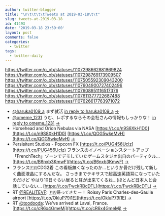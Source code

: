 ```yaml
---
author: twitter-blogger
title: "\n\t\t\t\tTweets at 2019-03-18\t\t"
slug: tweets-at-2019-03-18
id: 41493
date: '2019-03-18 23:59:00'
layout: post
comments: false
categories:
  - twitter
tags:
  - twitter-daily
---
```


https://twitter.com/o_ob/statuses/1107298662881869824 https://twitter.com/o_ob/statuses/1107298769173909507 https://twitter.com/o_ob/statuses/1107505592309043200 https://twitter.com/o_ob/statuses/1107604900727402496 https://twitter.com/o_ob/statuses/1107608951116517376 https://twitter.com/o_ob/statuses/1107611377722687488 https://twitter.com/o_ob/statuses/1107626617763971072  

*   [@haruka0109_a](https://twitter.com/haruka0109_a) まず就活 [in reply to haruka0109_a](https://twitter.com/haruka0109_a/statuses/1107291592094871554) [->](https://twitter.com/o_ob/statuses/1107298662881869824)
*   [@omeme_1231](https://twitter.com/omeme_1231) うむ、レポするならその会社さんの情報もしっかりな！ [in reply to omeme_1231](https://twitter.com/omeme_1231/statuses/1107291862237360129) [->](https://twitter.com/o_ob/statuses/1107298769173909507)
*   Horsehead and Orion Nebulas via NASA [https://t.co/n9S8XkH1D0](https://t.co/n9S8XkH1D0) [https://t.co/QOG5wkeMvH](https://t.co/QOG5wkeMvH) [->](https://twitter.com/o_ob/statuses/1107505592309043200)
*   Persisitent Studios - Popcorn FX [https://t.co/PUG456UcIz](https://t.co/PUG456UcIz) フランスのイノベーションスタートアップ「FrenchTech」ゾーンでデモしていたゲームスタジオ出自のパーティクル… [https://t.co/B6nxb3KmwF](https://t.co/B6nxb3KmwF) [->](https://twitter.com/o_ob/statuses/1107604900727402496)
*   フランス🇫🇷CDG2着 この看板無くなったのか…というか骨だけ残して新しく曲面液晶にするんだな。 さっきまでテキサスで超高速英語耳になっていたのだけど やはり10日ぐらい居ると耳が出来てくるね…(ほとんど日本人と会話していない… [https://t.co/FwckRBcDTL](https://t.co/FwckRBcDTL) [->](https://twitter.com/o_ob/statuses/1107608951116517376)
*   RT [@REALITEVF](https://twitter.com/REALITEVF): 🇫🇷帰ってきたー！ Roissy Paris Charles-des-Gaulle airport [https://t.co/OkluP79i1E](https://t.co/OkluP79i1E) [->](https://twitter.com/o_ob/statuses/1107611377722687488)
*   RT [@toodooda](https://twitter.com/toodooda): We've arrived at Laval, France. [https://t.co/cR6x4GmeMj](https://t.co/cR6x4GmeMj) [->](https://twitter.com/o_ob/statuses/1107626617763971072)